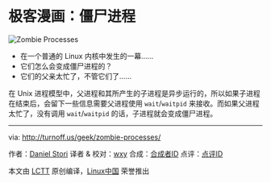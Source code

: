 极客漫画：僵尸进程
===============

![Zombie Processes](http://turnoff.us/image/en/zombies.png)

- 在一个普通的 Linux 内核中发生的一幕……
- 它们怎么会变成僵尸进程的？
- 它们的父亲太忙了，不管它们了……

在 Unix 进程模型中，父进程和其所产生的子进程是异步运行的，所以如果子进程在结束后，会留下一些信息需要父进程使用 `wait`/`waitpid` 来接收。而如果父进程太忙了，没有调用 `wait`/`waitpid` 的话，子进程就会变成僵尸进程。

---
via: http://turnoff.us/geek/zombie-processes/

作者：[Daniel Stori][a]
译者 & 校对：[wxy](https://github.com/wxy)
合成：[合成者ID](https://github.com/合成者ID)
点评：[点评ID](https://github.com/点评者ID)

本文由 [LCTT](https://github.com/LCTT/TranslateProject) 原创编译，[Linux中国](https://linux.cn/) 荣誉推出

[a]:http://turnoff.us/about/
